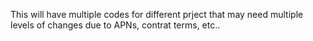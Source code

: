 This will have multiple codes for different prject that may need multiple levels of changes due to APNs, contrat terms, etc..

